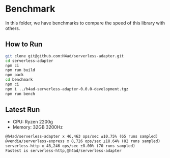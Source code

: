 # Benchmark

In this folder, we have benchmarks to compare the speed of this library with others.

## How to Run

```bash
git clone git@github.com:H4ad/serverless-adapter.git
cd serverless-adapter
npm ci
npm run build
npm pack
cd benchmark
npm ci
npm i ../h4ad-serverless-adapter-0.0.0-development.tgz
npm run bench
```

## Latest Run

- CPU: Ryzen 2200g
- Memory: 32GB 3200Hz

```md
@h4ad/serverless-adapter x 46,463 ops/sec ±10.75% (65 runs sampled)
@vendia/serverless-express x 8,726 ops/sec ±18.64% (82 runs sampled)
serverless-http x 48,246 ops/sec ±8.00% (70 runs sampled)
Fastest is serverless-http,@h4ad/serverless-adapter
```
